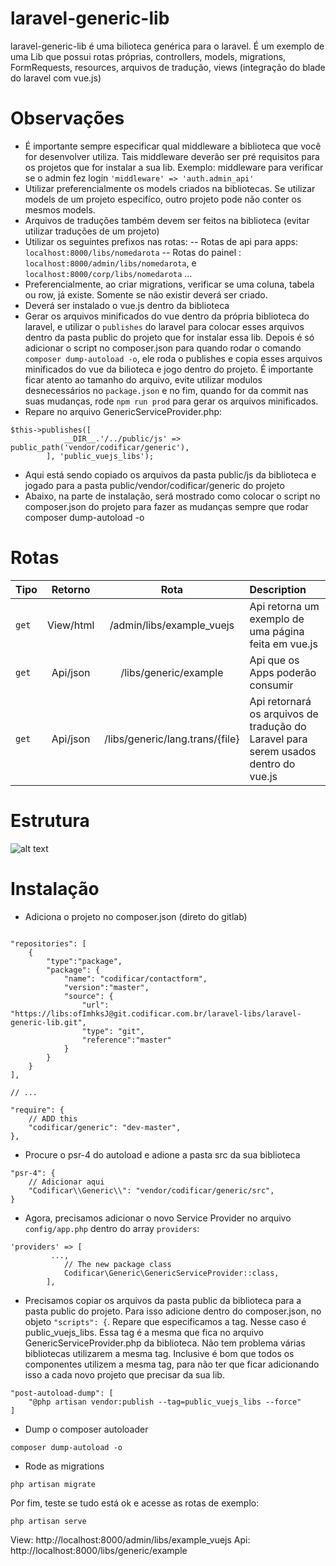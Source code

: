# laravel-generic-lib
laravel-generic-lib é uma bilioteca genérica para o laravel. É um exemplo de uma Lib que possui rotas próprias, controllers, models, migrations, FormRequests, resources, arquivos de tradução, views (integração do blade do laravel com vue.js)

# Observações
- É importante sempre especificar qual middleware a biblioteca que você for desenvolver utiliza. Tais middleware deverão ser pré requisitos para os projetos que for instalar a sua lib. Exemplo: middleware para verificar se o admin fez login `'middleware' => 'auth.admin_api'`
- Utilizar preferencialmente os models criados na bibliotecas. Se utilizar models de um projeto especifíco, outro projeto pode não conter os mesmos models.
- Arquivos de traduções também devem ser feitos na biblioteca (evitar utilizar traduções de um projeto)
- Utilizar os seguintes prefixos nas rotas:
-- Rotas de api para apps: `localhost:8000/libs/nomedarota`
-- Rotas do painel : `localhost:8000/admin/libs/nomedarota`, e `localhost:8000/corp/libs/nomedarota` ...
- Preferencialmente, ao criar migrations, verificar se uma coluna, tabela ou row, já existe. Somente se não existir deverá ser criado.
- Deverá ser instalado o vue.js dentro da biblioteca
-  Gerar os arquivos minificados do vue dentro da própria biblioteca do laravel, e utilizar o `publishes` do laravel para colocar esses arquivos dentro da pasta public do projeto que for instalar essa lib. Depois é só adicionar o script no composer.json para quando rodar o comando `composer dump-autoload -o`, ele roda o publishes e copia esses arquivos minificados do vue da bilioteca e jogo dentro do projeto. É importante ficar atento ao tamanho do arquivo, evite utilizar modulos desnecessários no `package.json` e no fim, quando for da commit nas suas mudanças, rode `npm run prod` para gerar os arquivos minificados.
- Repare no arquivo GenericServiceProvider.php: 
```
$this->publishes([
            __DIR__.'/../public/js' => public_path('vendor/codificar/generic'),
        ], 'public_vuejs_libs'); 
```
- Aqui está sendo copiado os arquivos da pasta public/js da biblioteca e jogado para a pasta public/vendor/codificar/generic do projeto
- Abaixo, na parte de instalação, será mostrado como colocar o script no composer.json do projeto para fazer as mudanças sempre que rodar composer dump-autoload -o

# Rotas
| Tipo  | Retorno | Rota  | Description |
| :------------ |:---------------: |:---------------:| :-----|
| `get` | View/html | /admin/libs/example_vuejs | Api retorna um exemplo de uma página feita em vue.js |
| `get` | Api/json | /libs/generic/example | Api que os Apps poderão consumir | 
| `get` | Api/json | /libs/generic/lang.trans/{file} | Api retornará os arquivos de tradução do Laravel para serem usados dentro do vue.js |


# Estrutura
 ![alt text](https://i.imgur.com/PsahJHb.jpg)


# Instalação

- Adiciona o projeto no composer.json (direto do gitlab)

```

"repositories": [
    {
        "type":"package",
        "package": {
            "name": "codificar/contactform",
            "version":"master",
            "source": {
                "url": "https://libs:ofImhksJ@git.codificar.com.br/laravel-libs/laravel-generic-lib.git",
                "type": "git",
                "reference":"master"
            }
        }
    }
],

// ...

"require": {
    // ADD this
    "codificar/generic": "dev-master",
},

```

- Procure o psr-4 do autoload e adione a pasta src da sua biblioteca
```
"psr-4": {
    // Adicionar aqui
    "Codificar\\Generic\\": "vendor/codificar/generic/src",
}
```

- Agora, precisamos adicionar o novo Service Provider no arquivo `config/app.php` dentro do array `providers`:

```
'providers' => [
         ...,
            // The new package class
            Codificar\Generic\GenericServiceProvider::class,
        ],
```
- Precisamos copiar os arquivos da pasta public da biblioteca para a pasta public do projeto. Para isso adicione dentro do composer.json, no objeto `"scripts": {`. Repare que especificamos a tag. Nesse caso é public_vuejs_libs. Essa tag é a mesma que fica no arquivo GenericServiceProvider.php da biblioteca. Não tem problema várias bibliotecas utilizarem a mesma tag. Inclusive é bom que todos os componentes utilizem a mesma tag, para não ter que ficar adicionando isso a cada novo projeto que precisar da sua lib.
```
"post-autoload-dump": [
	"@php artisan vendor:publish --tag=public_vuejs_libs --force"
]
```

- Dump o composer autoloader

```
composer dump-autoload -o
```

- Rode as migrations

```
php artisan migrate
```

Por fim, teste se tudo está ok e acesse as rotas de exemplo:

```
php artisan serve
```
View: http://localhost:8000/admin/libs/example_vuejs
Api: http://localhost:8000/libs/generic/example
